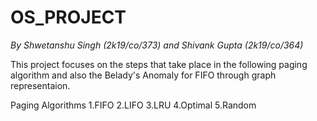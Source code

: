 # OS_PROJECT
*By Shwetanshu Singh (2k19/co/373) and Shivank Gupta (2k19/co/364)*

This project focuses on the steps that take place in the following paging algorithm and also the Belady's Anomaly for FIFO through graph representaion.

Paging Algorithms
1.FIFO
2.LIFO
3.LRU
4.Optimal
5.Random
